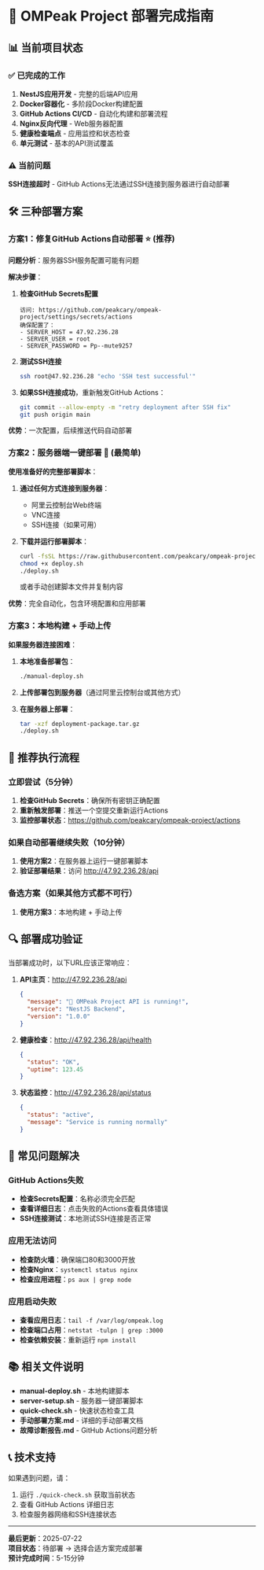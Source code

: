 # 🚀 OMPeak Project 部署完成指南

## 📊 当前项目状态

### ✅ 已完成的工作
1. **NestJS应用开发** - 完整的后端API应用
2. **Docker容器化** - 多阶段Docker构建配置
3. **GitHub Actions CI/CD** - 自动化构建和部署流程
4. **Nginx反向代理** - Web服务器配置
5. **健康检查端点** - 应用监控和状态检查
6. **单元测试** - 基本的API测试覆盖

### ⚠️ 当前问题
**SSH连接超时** - GitHub Actions无法通过SSH连接到服务器进行自动部署

## 🛠️ 三种部署方案

### 方案1：修复GitHub Actions自动部署 ⭐ (推荐)

**问题分析**：服务器SSH服务配置可能有问题

**解决步骤**：
1. **检查GitHub Secrets配置**
   ```
   访问: https://github.com/peakcary/ompeak-project/settings/secrets/actions
   确保配置了：
   - SERVER_HOST = 47.92.236.28
   - SERVER_USER = root  
   - SERVER_PASSWORD = Pp--mute9257
   ```

2. **测试SSH连接**
   ```bash
   ssh root@47.92.236.28 "echo 'SSH test successful'"
   ```

3. **如果SSH连接成功**，重新触发GitHub Actions：
   ```bash
   git commit --allow-empty -m "retry deployment after SSH fix"
   git push origin main
   ```

**优势**：一次配置，后续推送代码自动部署

### 方案2：服务器端一键部署 🚀 (最简单)

**使用准备好的完整部署脚本**：

1. **通过任何方式连接到服务器**：
   - 阿里云控制台Web终端
   - VNC连接
   - SSH连接（如果可用）

2. **下载并运行部署脚本**：
   ```bash
   curl -fsSL https://raw.githubusercontent.com/peakcary/ompeak-project/main/server-setup.sh -o deploy.sh
   chmod +x deploy.sh
   ./deploy.sh
   ```

   或者手动创建脚本文件并复制内容

**优势**：完全自动化，包含环境配置和应用部署

### 方案3：本地构建 + 手动上传

**如果服务器连接困难**：

1. **本地准备部署包**：
   ```bash
   ./manual-deploy.sh
   ```

2. **上传部署包到服务器**（通过阿里云控制台或其他方式）

3. **在服务器上部署**：
   ```bash
   tar -xzf deployment-package.tar.gz
   ./deploy.sh
   ```

## 🎯 推荐执行流程

### 立即尝试（5分钟）
1. **检查GitHub Secrets**：确保所有密钥正确配置
2. **重新触发部署**：推送一个空提交重新运行Actions
3. **监控部署状态**：https://github.com/peakcary/ompeak-project/actions

### 如果自动部署继续失败（10分钟）
1. **使用方案2**：在服务器上运行一键部署脚本
2. **验证部署结果**：访问 http://47.92.236.28/api

### 备选方案（如果其他方式都不可行）
1. **使用方案3**：本地构建 + 手动上传

## 🔍 部署成功验证

当部署成功时，以下URL应该正常响应：

1. **API主页**：http://47.92.236.28/api
   ```json
   {
     "message": "🎉 OMPeak Project API is running!",
     "service": "NestJS Backend",
     "version": "1.0.0"
   }
   ```

2. **健康检查**：http://47.92.236.28/api/health
   ```json
   {
     "status": "OK",
     "uptime": 123.45
   }
   ```

3. **状态监控**：http://47.92.236.28/api/status
   ```json
   {
     "status": "active",
     "message": "Service is running normally"
   }
   ```

## 🚨 常见问题解决

### GitHub Actions失败
- **检查Secrets配置**：名称必须完全匹配
- **查看详细日志**：点击失败的Actions查看具体错误
- **SSH连接测试**：本地测试SSH连接是否正常

### 应用无法访问
- **检查防火墙**：确保端口80和3000开放
- **检查Nginx**：`systemctl status nginx`
- **检查应用进程**：`ps aux | grep node`

### 应用启动失败
- **查看应用日志**：`tail -f /var/log/ompeak.log`
- **检查端口占用**：`netstat -tulpn | grep :3000`
- **检查依赖安装**：重新运行 `npm install`

## 📚 相关文件说明

- **manual-deploy.sh** - 本地构建脚本
- **server-setup.sh** - 服务器一键部署脚本  
- **quick-check.sh** - 快速状态检查工具
- **手动部署方案.md** - 详细的手动部署文档
- **故障诊断报告.md** - GitHub Actions问题分析

## 📞 技术支持

如果遇到问题，请：
1. 运行 `./quick-check.sh` 获取当前状态
2. 查看 GitHub Actions 详细日志
3. 检查服务器网络和SSH连接状态

---

**最后更新**：2025-07-22  
**项目状态**：待部署 → 选择合适方案完成部署  
**预计完成时间**：5-15分钟